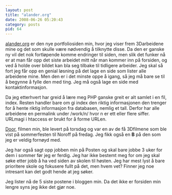 ```yaml
---
layout: post
title: "alander.org"
date: 2008-06-26 05:20:43
category: posts
pid: 64
---
```

[alander.org][1] er den nye portfoliosiden min, hvor jeg viser frem 3Darbeidene mine og det som skulle være nødvendig å tilknytte disse. Da den er ganske ny vil det nok fortløpende komme endringer til siden, men slik det funker nå er at man får opp det siste arbeidet mitt når man kommer inn på forsiden, og ved å holde over bildet kan bla seg tilbake til tidligere arbeider. Jeg skal så fort jeg får opp en genial løsning på det lage en side som lister alle arbeidene mine. Men den er i det minste oppe å igang, så jeg må bare se til å begynne å fylle den med ting. Jeg må også lage en side med kontaktinformasjon.

Da jeg etterhvert har greid å lære meg PHP ganske greit er alt samlet i en fil, index. Resten handler bare om gi index den riktig informasjonen den trenger for å hente riktig informasjon fra databasen, nemlig et tall. Derfor har alle arbeidene en permalink under /work/n/ hvor n er ett eller flere siffer. URLmagi i htaccess er brukt for å forme URLen.

[Door][2], filmen min, ble levert på torsdag og var en av de få 3Dfilmene som ble vist på sommerfesten til Noroff på fredag. Jeg fikk også en **B** på den som jeg er veldig fornøyd med.

Jeg har også sagt opp jobben min på Posten og skal bare jobbe 3 uker for dem i sommer før jeg er ferdig. Jeg har ikke bestemt meg for om jeg skal søke etter jobb å ha ved siden av skolen til høsten. Jeg har mest lyst å bare prioritere skole og fokusere fullt på det, men hvem vet? Finner jeg noe intresant kan det godt hende at jeg søker.

Jeg lister nå de 5 siste postene i bloggen min. Da det ikke er forsiden min lengre syns jeg ikke det gjør noe.

 [1]: http://alander.org
 [2]: http://alander.org/work/4/